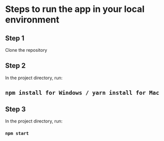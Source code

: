 # Steps to run the app in your local environment 

## Step 1
Clone the repository

## Step 2
In the project directory, run:
## `npm install for Windows / yarn install for Mac`

## Step 3
In the project directory, run:
### `npm start`



